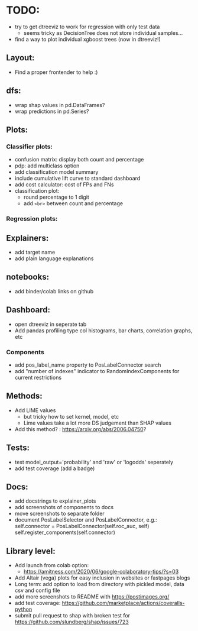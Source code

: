
# TODO:
- try to get dtreeviz to work for regression with only test data
    - seems tricky as DecisionTree does not store individual samples...
- find a way to plot individual xgboost trees (now in dtreeviz!)

## Layout:
- Find a proper frontender to help :)

## dfs:
- wrap shap values in pd.DataFrames?
- wrap predictions in pd.Series?

## Plots:


### Classifier plots:
- confusion matrix: display both count and percentage
- pdp: add multiclass option
- add classification model summary
- include cumulative lift curve to standard dashboard
- add cost calculator: cost of FPs and FNs
- classification plot:
    - round percentage to 1 digit
    - add `<br>` between count and percentage

### Regression plots:

## Explainers:
- add target name 
- add plain language explanations


## notebooks:
- add binder/colab links on github

## Dashboard:
- open dtreeviz in seperate tab
- Add pandas profiling type col histograms, bar charts, correlation graphs, etc


### Components
- add pos_label_name property to PosLabelConnector search
- add "number of indexes" indicator to RandomIndexComponents for current restrictions

## Methods:
- Add LIME values
    - but tricky how to set kernel, model, etc
    - Lime values take a lot more DS judgement than SHAP values
- Add this method? : https://arxiv.org/abs/2006.04750?

## Tests:
- test model_output='probability' and 'raw' or 'logodds' seperately
- add test coverage (add a badge)

## Docs:
- add docstrings to explainer_plots
- add screenshots of components to docs
- move screenshots to separate folder
- document PosLabelSelector and PosLabelConnector, e.g.:
        self.connector = PosLabelConnector(self.roc_auc, self)
        self.register_components(self.connector)


## Library level:
- Add launch from colab option:
    - https://amitness.com/2020/06/google-colaboratory-tips/?s=03
- Add Altair (vega) plots for easy inclusion in websites or fastpages blogs
- Long term: add option to load from directory with pickled model, data csv and config file
- add more screenshots to README with https://postimages.org/
- add test coverage: https://github.com/marketplace/actions/coveralls-python
- submit pull request to shap with broken test for https://github.com/slundberg/shap/issues/723